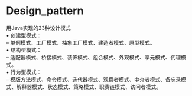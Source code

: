 # Design_pattern
用Java实现的23种设计模式</br>
• 创建型模式：</br>
  – 单例模式、工厂模式、抽象工厂模式、建造者模式、原型模式。</br>
• 结构型模式：</br>
  – 适配器模式、桥接模式、装饰模式、组合模式、外观模式、享元模式、代理模式。</br>
• 行为型模式：</br>
  – 模版方法模式、命令模式、迭代器模式、观察者模式、中介者模式、备忘录模式、解释器模式、状态模式、策略模式、职责链模式、访问者模式。</br>

